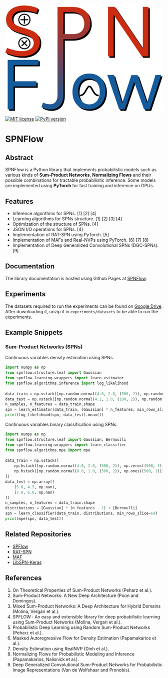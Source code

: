 ![Logo](docs/spnflow-logo.svg)

[![MIT license](https://img.shields.io/badge/License-MIT-blue.svg)](https://lbesson.mit-license.org/)
[![PyPI version](https://badge.fury.io/py/spnflow.svg)](https://badge.fury.io/py/spnflow)

# SPNFlow

## Abstract
SPNFlow is a Python library that implements probabilistic models such as various kinds of **Sum-Product Networks**,
**Normalizing Flows** and their possible combinations for tractable probabilistic inference.
Some models are implemented using **PyTorch** for fast training and inference on GPUs.

## Features
- Inference algorithms for SPNs. [1] [2] [4]
- Learning algorithms for SPNs structure. [1] [2] [3] [4]
- Optimization of the structure of SPNs. [4]
- JSON I/O operations for SPNs. [4]
- Implementation of RAT-SPN using PyTorch. [5]
- Implementation of MAFs and Real-NVPs using PyTorch. [6] [7] [8]
- Implementation of Deep Generalized Convolutional SPNs (DGC-SPNs). [9]

## Documentation
The library documentation is hosted using Github Pages at [SPNFlow](https://loreloc.github.io/spnflow/).

## Experiments
The datasets required to run the experiments can be found on [Google Drive](https://drive.google.com/file/d/1J97U1PvEm47L79RCXQAS5AvkU7SPqPH-/view?usp=sharing).
After downloading it, unzip it in `experiments/datasets` to be able to run the experiments.

## Example Snippets

### Sum-Product Networks (SPNs)
Continuous variables density estimation using SPNs.
```python
import numpy as np
from spnflow.structure.leaf import Gaussian
from spnflow.learning.wrappers import learn_estimator
from spnflow.algorithms.inference import log_likelihood

data_train = np.vstack([np.random.normal(4.0, 2.0, (500, 2)), np.random.normal(8.0, 1.0, (500, 2))])
data_test = np.vstack([np.random.normal(4.2, 1.0, (100, 2)), np.random.normal(7.8, 3.0, (100, 2))])
n_samples, n_features = data_train.shape
spn = learn_estimator(data_train, [Gaussian] * n_features, min_rows_slice=64)
print(log_likelihood(spn, data_test).mean())
```
Continuous variables binary classification using SPNs.
```python
import numpy as np
from spnflow.structure.leaf import Gaussian, Bernoulli
from spnflow.learning.wrappers import learn_classifier
from spnflow.algorithms.mpe import mpe

data_train = np.vstack([
    np.hstack([np.random.normal(4.0, 2.0, (500, 2)), np.zeros((500, 1))]),
    np.hstack([np.random.normal(8.0, 1.0, (500, 2)), np.ones((500, 1))]),
])
data_test = np.array([
    (5.0, 4.5, np.nan),
    (7.0, 6.0, np.nan)
])
n_samples, n_features = data_train.shape
distributions = [Gaussian] * (n_features - 1) + [Bernoulli]
spn = learn_classifier(data_train, distributions, min_rows_slice=64)
print(mpe(spn, data_test))
```

## Related Repositories
- [SPFlow](https://github.com/SPFlow/SPFlow)
- [RAT-SPN](https://github.com/cambridge-mlg/RAT-SPN)
- [MAF](https://github.com/gpapamak/maf)
- [LibSPN-Keras](https://github.com/pronobis/libspn-keras)

## References
1. On Theoretical Properties of Sum-Product Networks (Peharz et al.).
2. Sum-Product Networks: A New Deep Architecture (Poon and Domingos).
3. Mixed Sum-Product Networks: A Deep Architecture for Hybrid Domains (Molina, Vergari et al.).
4. SPFLOW : An easy and extensible library for deep probabilistic learning using Sum-Product Networks (Molina, Vergari et al.).
5. Probabilistic Deep Learning using Random Sum-Product Networks (Peharz et al.).
6. Masked Autoregressive Flow for Density Estimation (Papamakarios et al.).
7. Density Estimation using RealNVP (Dinh et al.).
8. Normalizing Flows for Probabilistic Modeling and Inference (Papamakarios, Nalisnick et al.).
9. Deep Generalized Convolutional Sum-Product Networks for Probabilistic Image Representations (Van de Wolfshaar and Pronobis).

